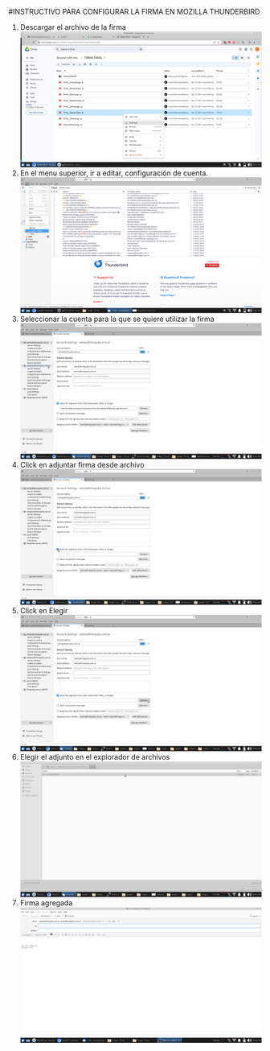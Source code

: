 #INSTRUCTIVO PARA CONFIGURAR LA FIRMA EN MOZILLA THUNDERBIRD

1. Descargar el archivo de la firma
![Descargar firma](images/firma_download.png)
2. En el menu superior, ir a editar, configuración de cuenta.
![Editar -> Configuración de cuenta](images/editar_configuracion_de_cuenta.png)
3. Seleccionar la cuenta para la que se quiere utilizar la firma
![Seleccionar cuenta](images/seleccionar_cuenta.png)
4. Click en adjuntar firma desde archivo
![Adjuntar firma desde archivo](images/adjuntar_firma_desde_archivo.png)
5. Click en Elegir
![Configuracion de cuenta - Elegir](images/configuracion_de_cuenta_elegir_adjunto.png)
6. Elegir el adjunto en el explorador de archivos
![Elegir el adjunto en el explorador de archivos](images/elegir_adjunto.png)
7. Firma agregada
![Elegir el adjunto en el explorador de archivos](images/firma_agregada.png)

